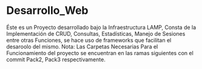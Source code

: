# Desarrollo_Web
Éste es un Proyecto desarrollado bajo la Infraestructura LAMP, Consta de la Implementación de CRUD, Consultas, Estadísticas, Manejo de Sesiones entre otras Funciones, se hace uso de frameworks que facilitan el desaroolo del mismo.
Nota: Las Carpetas Necesarias Para el Funcionamiento del proyecto se encuentran en las ramas siguientes con el commit Pack2, Pack3 respectivamente.

